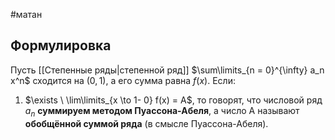 #матан 
## Формулировка
Пусть [[Степенные ряды|степенной ряд]] $\sum\limits_{n = 0}^{\infty} a_n x^n$ сходится на $(0, 1)$, а его сумма равна $f(x)$.
Если:
1. $\exists \ \lim\limits_{x \to 1- 0} f(x) = A$, то говорят, что числовой ряд $a_n$ **суммируем методом Пуассона-Абеля**, а число A называют **обобщённой суммой ряда** (в смысле Пуассона-Абеля).